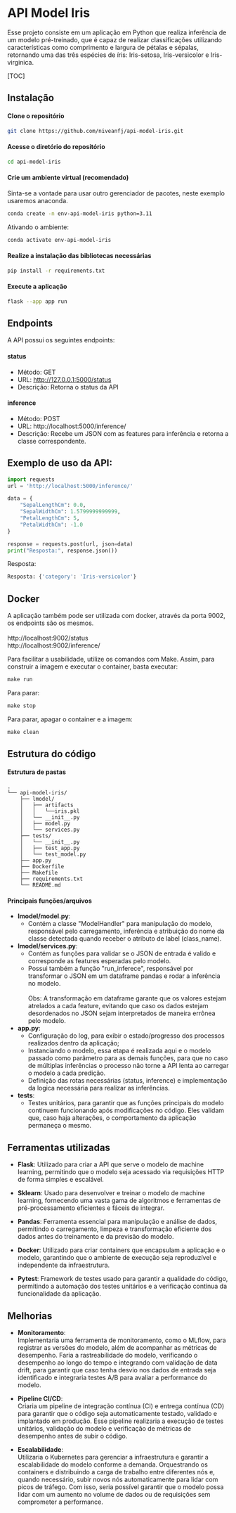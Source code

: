# API Model Iris

Esse projeto consiste em um aplicação em Python que realiza inferência de um modelo pré-treinado, que é capaz de realizar classificações utilizando características como comprimento e largura de pétalas e sépalas, retornando uma das três espécies de íris: Iris-setosa, Iris-versicolor e Iris-virginica. 

[TOC]

## Instalação
#### Clone o repositório
```bash
git clone https://github.com/niveanfj/api-model-iris.git
```

#### Acesse o diretório do repositório
```bash
cd api-model-iris
```  

#### Crie um ambiente virtual (recomendado)
Sinta-se a vontade para usar outro gerenciador de pacotes, neste exemplo usaremos anaconda.
```bash
conda create -n env-api-model-iris python=3.11
```
Ativando o ambiente:
```bash
conda activate env-api-model-iris
```


#### Realize a instalação das bibliotecas necessárias
```bash
pip install -r requirements.txt
```
#### Execute a aplicação
```bash
flask --app app run
```

## Endpoints
A API possui os seguintes endpoints:
#### status
* Método: GET <br>
* URL: http://127.0.0.1:5000/status <br>
* Descrição: Retorna o status da API

#### inference
* Método: POST <br>
* URL: http://localhost:5000/inference/ <br>
* Descrição: 
Recebe um JSON com as features para inferência e retorna a classe correspondente. 

## Exemplo de uso da API:
```python
import requests
url = 'http://localhost:5000/inference/'

data = {
    "SepalLengthCm": 0.0, 
    "SepalWidthCm": 1.5799999999999, 
    "PetalLengthCm": 5, 
    "PetalWidthCm": -1.0
}

response = requests.post(url, json=data)
print("Resposta:", response.json())
```
Resposta:
```python   
Resposta: {'category': 'Iris-versicolor'}
```
## Docker

A aplicação também pode ser utilizada com docker, através da porta 9002, os endpoints são os mesmos.<br><br>
http://localhost:9002/status  <br>
http://localhost:9002/inference/

Para facilitar a usabilidade, utilize os comandos com Make. Assim, para construir a imagem e executar o container, basta executar:   
```makefile
make run
```
Para parar:
```makefile
make stop
```
Para parar, apagar o container e a imagem:
```makefile 
make clean
```
 
## Estrutura do código
#### Estrutura de pastas
```
.
└── api-model-iris/
    ├── lmodel/
    │   ├── artifacts
    │   │   └──iris.pkl
    │   └── __init__.py
    │   ├── model.py
    │   └── services.py
    ├── tests/
    │   └── __init__.py
    │   ├── test_app.py
    │   └── test_model.py
    ├── app.py
    ├── Dockerfile
    ├── Makefile
    ├── requirements.txt
    └── README.md
```

#### Principais funções/arquivos
* __lmodel/model.py__: 
  * Contém a classe "ModelHandler" para manipulação do modelo, responsável pelo carregamento, inferência e atribuição do nome da classe detectada quando receber o atributo de label (class_name).
* __lmodel/services.py__: 
  * Contém as funções para validar se o JSON de entrada é valido e corresponde as features esperadas pelo modelo. <br> 
  * Possui também a função "run_inferece", responsável por transformar o JSON em um dataframe pandas e rodar a inferência no modelo.<br><br> Obs: A transformação em dataframe garante que os valores estejam atrelados a cada feature, evitando que caso os dados estejam desordenados no JSON sejam interpretados de maneira errônea pelo modelo.
* __app.py__: 
  * Configuração do log, para exibir o estado/progresso dos processos realizados dentro da aplicação;
  * Instanciando o modelo, essa etapa é realizada aqui e o modelo passado como parâmetro para as demais funções, para que no caso de múltiplas inferências o processo não torne a API lenta ao carregar o modelo a cada predição.
  * Definição das rotas necessárias (status, inference) e implementação da logica necessária para realizar as inferências.
* __tests__: 
  * Testes unitários, para garantir que as funções principais do modelo continuem funcionando após modificações no código. Eles validam que, caso haja alterações, o comportamento da aplicação permaneça o mesmo. 

## Ferramentas utilizadas
* __Flask__: Utilizado para criar a API que serve o modelo de machine learning, permitindo que o modelo seja acessado via requisições HTTP de forma simples e escalável.

* __Sklearn__: Usado para desenvolver e treinar o modelo de machine learning, fornecendo uma vasta gama de algoritmos e ferramentas de pré-processamento eficientes e fáceis de integrar.

* __Pandas__: Ferramenta essencial para manipulação e análise de dados, permitindo o carregamento, limpeza e transformação eficiente dos dados antes do treinamento e da previsão do modelo.

* __Docker__: Utilizado para criar containers que encapsulam a aplicação e o modelo, garantindo que o ambiente de execução seja reproduzível e independente da infraestrutura.

* __Pytest__: Framework de testes usado para garantir a qualidade do código, permitindo a automação dos testes unitários e a verificação contínua da funcionalidade da aplicação.



## Melhorias

  * __Monitoramento__:<br> Implementaria uma ferramenta de monitoramento, como o MLflow, para registrar as versões do modelo, além de acompanhar as métricas de desempenho. Faria a rastreabilidade do modelo, verificando o desempenho ao longo do tempo e integrando com validação de data drift, para garantir que caso tenha desvio nos dados de entrada seja identificado e integraria testes A/B para avaliar a performance do modelo.

  * __Pipeline CI/CD__: <br> Criaria um pipeline de integração contínua (CI) e entrega contínua (CD) para garantir que o código seja automaticamente testado, validado e implantado em produção. Esse pipeline realizaria a execução de testes unitários, validação do modelo e verificação de métricas de desempenho antes de subir o código. 
   
  * __Escalabilidade__: <br> Utilizaria o Kubernetes para gerenciar a infraestrutura e garantir a escalabilidade do modelo conforme a demanda. Orquestrando os containers e distribuindo a carga de trabalho entre diferentes nós e, quando necessário, subir novos nós automaticamente para lidar com picos de tráfego. Com isso, seria possível garantir que o modelo possa lidar com um aumento no volume de dados ou de requisições sem comprometer a performance. 




